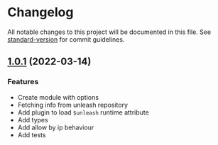# Changelog

All notable changes to this project will be documented in this file. See [standard-version](https://github.com/conventional-changelog/standard-version) for commit guidelines.

## [1.0.1](https://github.com/conejerock/nuxtjs-unleash/releases) (2022-03-14)


### Features

* Create module with options
* Fetching info from unleash repository
* Add plugin to load `$unleash` runtime attribute
* Add types
* Add allow by ip behaviour
* Add tests
